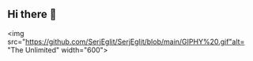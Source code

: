## Hi there 👋

<img src="https://github.com/SerjEglit/SerjEglit/blob/main/GIPHY%20.gif"alt= "The Unlimited" width="600">
